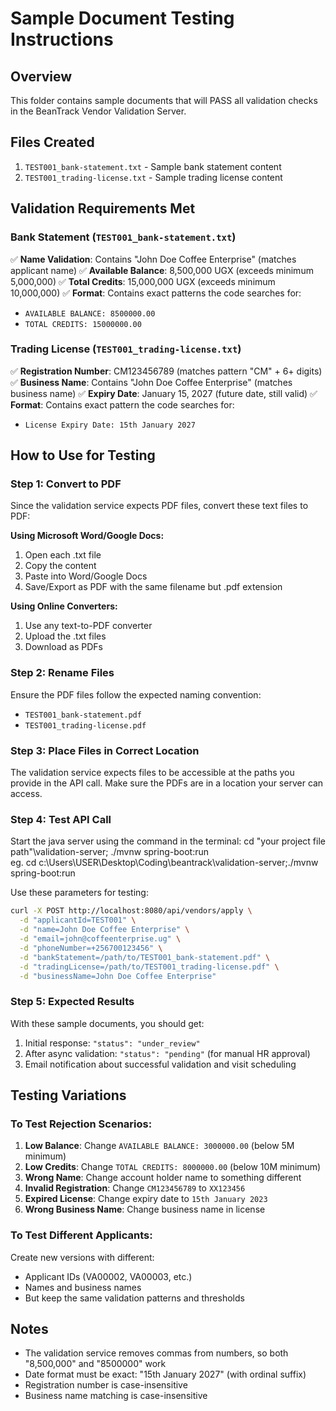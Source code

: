 # Sample Document Testing Instructions

## Overview
This folder contains sample documents that will PASS all validation checks in the BeanTrack Vendor Validation Server.

## Files Created
1. `TEST001_bank-statement.txt` - Sample bank statement content
2. `TEST001_trading-license.txt` - Sample trading license content

## Validation Requirements Met

### Bank Statement (`TEST001_bank-statement.txt`)
✅ **Name Validation**: Contains "John Doe Coffee Enterprise" (matches applicant name)
✅ **Available Balance**: 8,500,000 UGX (exceeds minimum 5,000,000)
✅ **Total Credits**: 15,000,000 UGX (exceeds minimum 10,000,000)
✅ **Format**: Contains exact patterns the code searches for:
   - `AVAILABLE BALANCE: 8500000.00`
   - `TOTAL CREDITS: 15000000.00`

### Trading License (`TEST001_trading-license.txt`)
✅ **Registration Number**: CM123456789 (matches pattern "CM" + 6+ digits)
✅ **Business Name**: Contains "John Doe Coffee Enterprise" (matches business name)
✅ **Expiry Date**: January 15, 2027 (future date, still valid)
✅ **Format**: Contains exact pattern the code searches for:
   - `License Expiry Date: 15th January 2027`

## How to Use for Testing

### Step 1: Convert to PDF
Since the validation service expects PDF files, convert these text files to PDF:

**Using Microsoft Word/Google Docs:**
1. Open each .txt file
2. Copy the content
3. Paste into Word/Google Docs
4. Save/Export as PDF with the same filename but .pdf extension

**Using Online Converters:**
1. Use any text-to-PDF converter
2. Upload the .txt files
3. Download as PDFs

### Step 2: Rename Files
Ensure the PDF files follow the expected naming convention:
- `TEST001_bank-statement.pdf`
- `TEST001_trading-license.pdf`

### Step 3: Place Files in Correct Location
The validation service expects files to be accessible at the paths you provide in the API call. Make sure the PDFs are in a location your server can access.

### Step 4: Test API Call
Start the java server using the command in the terminal: cd "your project file path"\validation-server; ./mvnw spring-boot:run  
eg. cd c:\Users\USER\Desktop\Coding\beantrack\validation-server;./mvnw spring-boot:run

Use these parameters for testing:

```bash
curl -X POST http://localhost:8080/api/vendors/apply \
  -d "applicantId=TEST001" \
  -d "name=John Doe Coffee Enterprise" \
  -d "email=john@coffeenterprise.ug" \
  -d "phoneNumber=+256700123456" \
  -d "bankStatement=/path/to/TEST001_bank-statement.pdf" \
  -d "tradingLicense=/path/to/TEST001_trading-license.pdf" \
  -d "businessName=John Doe Coffee Enterprise"
```

### Step 5: Expected Results
With these sample documents, you should get:
1. Initial response: `"status": "under_review"`
2. After async validation: `"status": "pending"` (for manual HR approval)
3. Email notification about successful validation and visit scheduling

## Testing Variations

### To Test Rejection Scenarios:
1. **Low Balance**: Change `AVAILABLE BALANCE: 3000000.00` (below 5M minimum)
2. **Low Credits**: Change `TOTAL CREDITS: 8000000.00` (below 10M minimum)
3. **Wrong Name**: Change account holder name to something different
4. **Invalid Registration**: Change `CM123456789` to `XX123456`
5. **Expired License**: Change expiry date to `15th January 2023`
6. **Wrong Business Name**: Change business name in license

### To Test Different Applicants:
Create new versions with different:
- Applicant IDs (VA00002, VA00003, etc.)
- Names and business names
- But keep the same validation patterns and thresholds

## Notes
- The validation service removes commas from numbers, so both "8,500,000" and "8500000" work
- Date format must be exact: "15th January 2027" (with ordinal suffix)
- Registration number is case-insensitive
- Business name matching is case-insensitive
